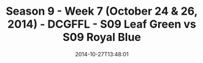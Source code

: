 ---
title: Season 9 - Week 7 (October 24 & 26, 2014) - DCGFFL - S09 Leaf Green vs S09
  Royal Blue
teams-score:
- team: _teams/s09-leaf-green.md
  score:
- team: _teams/s09-royal-blue-these-hoes-aint-royal.md
  score: 14
mvp: Mark Hofberg (Leaf), Patrick Mabray (Royal)
game-ball: N/A
season: 9
week: 7
date: '2014-10-27T13:48:01'
pageid: season-9-week-7-4459-vs-4468
---